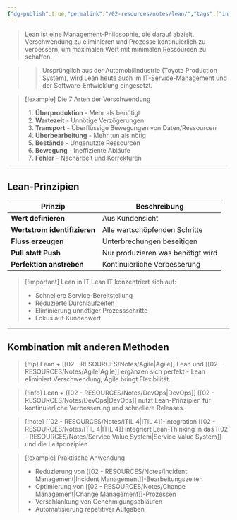 ```yaml
---
{"dg-publish":true,"permalink":"/02-resources/notes/lean/","tags":["informatik/methodik","wirtschaft/prozess","GFN/LF06"],"noteIcon":"","updated":"2025-10-24T12:52:38.356+02:00"}
---
```



>Lean ist eine Management-Philosophie, die darauf abzielt, Verschwendung zu eliminieren und Prozesse kontinuierlich zu verbessern, um maximalen Wert mit minimalen Ressourcen zu schaffen.

>>Ursprünglich aus der Automobilindustrie (Toyota Production System), wird Lean heute auch im IT-Service-Management und der Software-Entwicklung eingesetzt.

>[!example] Die 7 Arten der Verschwendung
>1. **Überproduktion** - Mehr als benötigt
>2. **Wartezeit** - Unnötige Verzögerungen
>3. **Transport** - Überflüssige Bewegungen von Daten/Ressourcen
>4. **Überbearbeitung** - Mehr tun als nötig
>5. **Bestände** - Ungenutzte Ressourcen
>6. **Bewegung** - Ineffiziente Abläufe
>7. **Fehler** - Nacharbeit und Korrekturen

---

## Lean-Prinzipien

|Prinzip|Beschreibung|
|---|---|
|**Wert definieren**|Aus Kundensicht|
|**Wertstrom identifizieren**|Alle wertschöpfenden Schritte|
|**Fluss erzeugen**|Unterbrechungen beseitigen|
|**Pull statt Push**|Nur produzieren was benötigt wird|
|**Perfektion anstreben**|Kontinuierliche Verbesserung|

>[!important] Lean in IT
>Lean IT konzentriert sich auf:
>- Schnellere Service-Bereitstellung
>- Reduzierte Durchlaufzeiten
>- Eliminierung unnötiger Prozessschritte
>- Fokus auf Kundenwert

---

## Kombination mit anderen Methoden

>[!tip] Lean + [[02 - RESOURCES/Notes/Agile\|Agile]]
>Lean und [[02 - RESOURCES/Notes/Agile\|Agile]] ergänzen sich perfekt - Lean eliminiert Verschwendung, Agile bringt Flexibilität.

>[!info] Lean + [[02 - RESOURCES/Notes/DevOps\|DevOps]]
>[[02 - RESOURCES/Notes/DevOps\|DevOps]] nutzt Lean-Prinzipien für kontinuierliche Verbesserung und schnellere Releases.

>[!note] [[02 - RESOURCES/Notes/ITIL 4\|ITIL 4]]-Integration
>[[02 - RESOURCES/Notes/ITIL 4\|ITIL 4]] integriert Lean-Thinking in das [[02 - RESOURCES/Notes/Service Value System\|Service Value System]] und die Leitprinzipien.

>[!example] Praktische Anwendung
>- Reduzierung von [[02 - RESOURCES/Notes/Incident Management\|Incident Management]]-Bearbeitungszeiten
>- Optimierung von [[02 - RESOURCES/Notes/Change Management\|Change Management]]-Prozessen
>- Verschlankung von Genehmigungsabläufen
>- Automatisierung repetitiver Aufgaben
